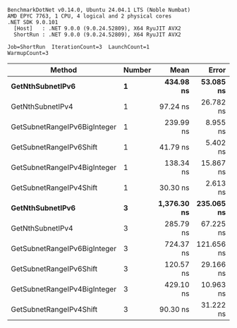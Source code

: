 ```

BenchmarkDotNet v0.14.0, Ubuntu 24.04.1 LTS (Noble Numbat)
AMD EPYC 7763, 1 CPU, 4 logical and 2 physical cores
.NET SDK 9.0.101
  [Host]   : .NET 9.0.0 (9.0.24.52809), X64 RyuJIT AVX2
  ShortRun : .NET 9.0.0 (9.0.24.52809), X64 RyuJIT AVX2

Job=ShortRun  IterationCount=3  LaunchCount=1  
WarmupCount=3  

```
| Method                       | Number | Mean        | Error      | StdDev    | Min         | Max         | Gen0   | Allocated |
|----------------------------- |------- |------------:|-----------:|----------:|------------:|------------:|-------:|----------:|
| **GetNthSubnetIPv6**             | **1**      |   **434.98 ns** |  **53.085 ns** |  **2.910 ns** |   **432.90 ns** |   **438.31 ns** | **0.0381** |     **640 B** |
| GetNthSubnetIPv4             | 1      |    97.24 ns |  26.782 ns |  1.468 ns |    96.29 ns |    98.93 ns | 0.0095 |     160 B |
| GetSubnetRangeIPv6BigInteger | 1      |   239.99 ns |   8.955 ns |  0.491 ns |   239.42 ns |   240.28 ns | 0.0257 |     432 B |
| GetSubnetRangeIPv6Shift      | 1      |    41.79 ns |   5.402 ns |  0.296 ns |    41.46 ns |    42.03 ns | 0.0095 |     160 B |
| GetSubnetRangeIPv4BigInteger | 1      |   138.34 ns |  15.867 ns |  0.870 ns |   137.38 ns |   139.07 ns | 0.0124 |     208 B |
| GetSubnetRangeIPv4Shift      | 1      |    30.30 ns |   2.613 ns |  0.143 ns |    30.16 ns |    30.44 ns | 0.0105 |     176 B |
| **GetNthSubnetIPv6**             | **3**      | **1,376.30 ns** | **235.065 ns** | **12.885 ns** | **1,368.78 ns** | **1,391.18 ns** | **0.1183** |    **2000 B** |
| GetNthSubnetIPv4             | 3      |   285.79 ns |  67.225 ns |  3.685 ns |   283.62 ns |   290.04 ns | 0.0286 |     480 B |
| GetSubnetRangeIPv6BigInteger | 3      |   724.37 ns | 121.656 ns |  6.668 ns |   719.50 ns |   731.97 ns | 0.0772 |    1296 B |
| GetSubnetRangeIPv6Shift      | 3      |   120.57 ns |  29.166 ns |  1.599 ns |   119.47 ns |   122.40 ns | 0.0286 |     480 B |
| GetSubnetRangeIPv4BigInteger | 3      |   429.10 ns |  10.963 ns |  0.601 ns |   428.59 ns |   429.77 ns | 0.0372 |     624 B |
| GetSubnetRangeIPv4Shift      | 3      |    90.30 ns |  31.222 ns |  1.711 ns |    88.58 ns |    92.00 ns | 0.0315 |     528 B |
